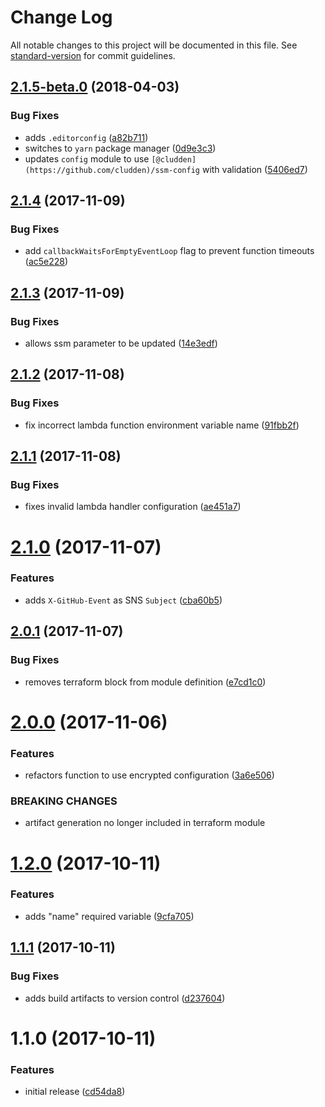 # Change Log

All notable changes to this project will be documented in this file. See [standard-version](https://github.com/conventional-changelog/standard-version) for commit guidelines.

<a name="2.1.5-beta.0"></a>
## [2.1.5-beta.0](https://github.com/cludden/tf-github-webhooks/compare/v2.1.4...v2.1.5-beta.0) (2018-04-03)


### Bug Fixes

* adds `.editorconfig` ([a82b711](https://github.com/cludden/tf-github-webhooks/commit/a82b711))
* switches to `yarn` package manager ([0d9e3c3](https://github.com/cludden/tf-github-webhooks/commit/0d9e3c3))
* updates `config` module to use `[@cludden](https://github.com/cludden)/ssm-config` with validation ([5406ed7](https://github.com/cludden/tf-github-webhooks/commit/5406ed7))



<a name="2.1.4"></a>
## [2.1.4](https://github.com/cludden/tf-github-webhooks/compare/v2.1.3...v2.1.4) (2017-11-09)


### Bug Fixes

* add `callbackWaitsForEmptyEventLoop` flag to prevent function timeouts ([ac5e228](https://github.com/cludden/tf-github-webhooks/commit/ac5e228))



<a name="2.1.3"></a>
## [2.1.3](https://github.com/cludden/tf-github-webhooks/compare/v2.1.2...v2.1.3) (2017-11-09)


### Bug Fixes

* allows ssm parameter to be updated ([14e3edf](https://github.com/cludden/tf-github-webhooks/commit/14e3edf))



<a name="2.1.2"></a>
## [2.1.2](https://github.com/cludden/tf-github-webhooks/compare/v2.1.1...v2.1.2) (2017-11-08)


### Bug Fixes

* fix incorrect lambda function environment variable name ([91fbb2f](https://github.com/cludden/tf-github-webhooks/commit/91fbb2f))



<a name="2.1.1"></a>
## [2.1.1](https://github.com/cludden/tf-github-webhooks/compare/v2.1.0...v2.1.1) (2017-11-08)


### Bug Fixes

* fixes invalid lambda handler configuration ([ae451a7](https://github.com/cludden/tf-github-webhooks/commit/ae451a7))



<a name="2.1.0"></a>
# [2.1.0](https://github.com/cludden/tf-github-webhooks/compare/v2.0.1...v2.1.0) (2017-11-07)


### Features

* adds `X-GitHub-Event` as SNS `Subject` ([cba60b5](https://github.com/cludden/tf-github-webhooks/commit/cba60b5))



<a name="2.0.1"></a>
## [2.0.1](https://github.com/cludden/tf-github-webhooks/compare/v2.0.0...v2.0.1) (2017-11-07)


### Bug Fixes

* removes terraform block from module definition ([e7cd1c0](https://github.com/cludden/tf-github-webhooks/commit/e7cd1c0))



<a name="2.0.0"></a>
# [2.0.0](https://github.com/cludden/tf-github-webhooks/compare/v1.2.0...v2.0.0) (2017-11-06)


### Features

* refactors function to use encrypted configuration ([3a6e506](https://github.com/cludden/tf-github-webhooks/commit/3a6e506))


### BREAKING CHANGES

* artifact generation no longer included in terraform module



<a name="1.2.0"></a>
# [1.2.0](https://github.com/cludden/ks-tf-github-webhooks/compare/v1.1.1...v1.2.0) (2017-10-11)


### Features

* adds "name" required variable ([9cfa705](https://github.com/cludden/ks-tf-github-webhooks/commit/9cfa705))



<a name="1.1.1"></a>
## [1.1.1](https://github.com/cludden/ks-tf-github-webhooks/compare/v1.1.0...v1.1.1) (2017-10-11)


### Bug Fixes

* adds build artifacts to version control ([d237604](https://github.com/cludden/ks-tf-github-webhooks/commit/d237604))



<a name="1.1.0"></a>
# 1.1.0 (2017-10-11)


### Features

* initial release ([cd54da8](https://github.com/cludden/ks-tf-github-webhooks/commit/cd54da8))

